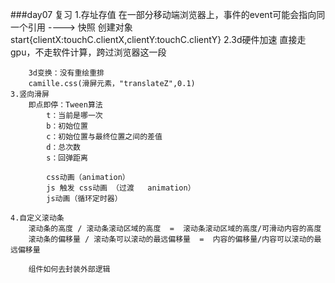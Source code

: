###day07 复习
	1.存址存值
		在一部分移动端浏览器上，事件的event可能会指向同一个引用
		----> 快照
		创建对象start{clientX:touchC.clientX,clientY:touchC.clientY}
	2.3d硬件加速
		直接走gpu，不走软件计算，跨过浏览器这一段
		
		3d变换：没有重绘重排
		camille.css(滑屏元素，"translateZ",0.1)
	3.竖向滑屏
		即点即停：Tween算法
			t：当前是哪一次
			b：初始位置
			c：初始位置与最终位置之间的差值
			d：总次数
			s：回弹距离
			
			css动画（animation）
			js 触发 css动画 （过渡   animation）
			js动画（循环定时器）

	4.自定义滚动条
		滚动条的高度 / 滚动条滚动区域的高度  =  滚动条滚动区域的高度/可滑动内容的高度
		滚动条的偏移量 / 滚动条可以滚动的最远偏移量  =  内容的偏移量/内容可以滚动的最远偏移量
		
		组件如何去封装外部逻辑